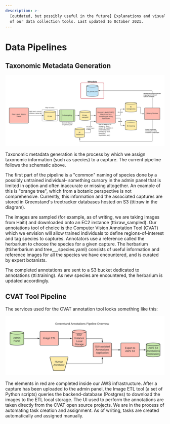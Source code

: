 ```yaml
---
description: >-
  [outdated, but possibly useful in the future] Explanations and visualizations
  of our data collection tools. Last updated 16 October 2021.
---
```


# Data Pipelines

##

## Taxonomic Metadata Generation

![Highest level pipeline](<../.gitbook/assets/Greenstand Taxonomic Data Workflow.png>)

Taxonomic metadata generation is the process by which we assign taxonomic information (such as species) to a capture. The current pipeline follows the schematic above.&#x20;

The first part of the pipeline is a "common" naming of species done by a possibly untrained individual- something cursory in the admin panel that is limited in option and often inaccurate or missing altogether. An example of this is "orange tree", which from a botanic perspective is not comprehensive. Currently, this information and the associated captures are stored in Greenstand's treetracker databases hosted on S3 (tti:raw in the diagram).

The images are sampled (for example, as of writing, we are taking images from Haiti) and downloaded onto an EC2 instance (tti:raw\_sampled). Our annotations tool of choice is the Computer Vision Annotation Tool (CVAT) which we envision will allow trained individuals to define regions-of-interest and tag species to captures. Annotators use a reference called the herbarium to choose the species for a given capture. The herbarium (tti:herbarium and tree_\__species.yaml) consists of useful information and reference images for all the species we have encountered, and is curated by expert botanists.&#x20;

The completed annotations are sent to a S3 bucket dedicated to annotations (tti:training). As new species are encountered, the herbarium is updated accordingly.

## CVAT Tool Pipeline

The services used for the CVAT annotation tool looks something like this:

![](<../.gitbook/assets/CVAT Pipeline.png>)

The elements in red are completed inside our AWS infrastructure. After a capture has been uploaded to the admin panel, the Image ETL tool (a set of Python scripts) queries the backend-database (Postgres) to download the images to the ETL local storage. The UI used to perform the annotations are taken directly from the CVAT open source projects. We are in the process of automating task creation and assignment. As of writing, tasks are created automatically and assigned manually.&#x20;
